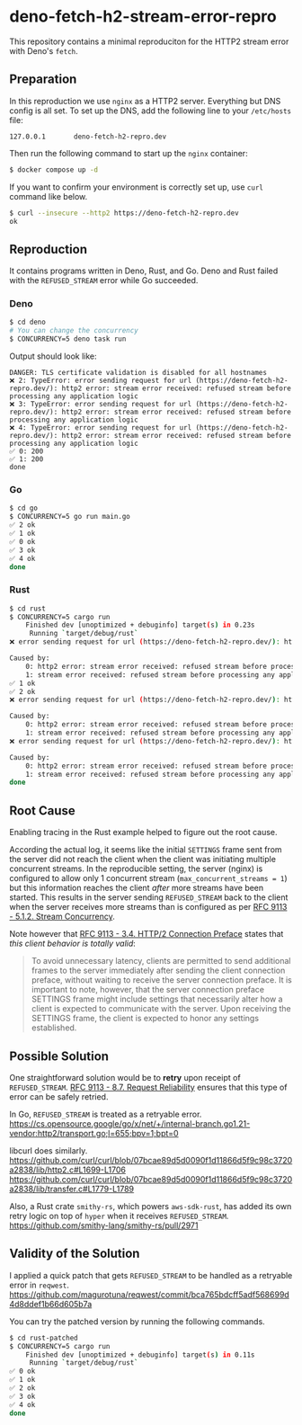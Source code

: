 # deno-fetch-h2-stream-error-repro

This repository contains a minimal reproduciton for the HTTP2 stream error with Deno's `fetch`.

## Preparation

In this reproduction we use `nginx` as a HTTP2 server. Everything but DNS config is all set. To set up the DNS, add the following line to your `/etc/hosts` file:

```
127.0.0.1       deno-fetch-h2-repro.dev
```

Then run the following command to start up the `nginx` container:

```sh
$ docker compose up -d
```

If you want to confirm your environment is correctly set up, use `curl` command like below.

```sh
$ curl --insecure --http2 https://deno-fetch-h2-repro.dev
ok
```

## Reproduction

It contains programs written in Deno, Rust, and Go. Deno and Rust failed with the `REFUSED_STREAM` error while Go succeeded.

### Deno

```sh
$ cd deno
# You can change the concurrency
$ CONCURRENCY=5 deno task run
```

Output should look like:

```
DANGER: TLS certificate validation is disabled for all hostnames
❌ 2: TypeError: error sending request for url (https://deno-fetch-h2-repro.dev/): http2 error: stream error received: refused stream before processing any application logic
❌ 3: TypeError: error sending request for url (https://deno-fetch-h2-repro.dev/): http2 error: stream error received: refused stream before processing any application logic
❌ 4: TypeError: error sending request for url (https://deno-fetch-h2-repro.dev/): http2 error: stream error received: refused stream before processing any application logic
✅ 0: 200
✅ 1: 200
done
```

### Go

```sh
$ cd go
$ CONCURRENCY=5 go run main.go
✅ 2 ok
✅ 1 ok
✅ 0 ok
✅ 3 ok
✅ 4 ok
done
```

### Rust

```sh
$ cd rust
$ CONCURRENCY=5 cargo run
    Finished dev [unoptimized + debuginfo] target(s) in 0.23s
     Running `target/debug/rust`
❌ error sending request for url (https://deno-fetch-h2-repro.dev/): http2 error: stream error received: refused stream before processing any application logic

Caused by:
    0: http2 error: stream error received: refused stream before processing any application logic
    1: stream error received: refused stream before processing any application logic
✅ 1 ok
✅ 2 ok
❌ error sending request for url (https://deno-fetch-h2-repro.dev/): http2 error: stream error received: refused stream before processing any application logic

Caused by:
    0: http2 error: stream error received: refused stream before processing any application logic
    1: stream error received: refused stream before processing any application logic
❌ error sending request for url (https://deno-fetch-h2-repro.dev/): http2 error: stream error received: refused stream before processing any application logic

Caused by:
    0: http2 error: stream error received: refused stream before processing any application logic
    1: stream error received: refused stream before processing any application logic
done
```

## Root Cause

Enabling tracing in the Rust example helped to figure out the root cause.

According the actual log, it seems like the initial `SETTINGS` frame sent from the server did not reach the client when the client was initiating multiple concurrent streams. In the reproducible setting, the server (nginx) is configured to allow only 1 concurrent stream (`max_concurrent_streams = 1`) but this information reaches the client _after_ more streams have been started. This results in the server sending `REFUSED_STREAM` back to the client when the server receives more streams than is configured as per [RFC 9113 - 5.1.2. Stream Concurrency](https://datatracker.ietf.org/doc/html/rfc9113#name-stream-concurrency).

Note however that [RFC 9113 - 3.4. HTTP/2 Connection Preface](https://datatracker.ietf.org/doc/html/rfc9113#name-http-2-connection-preface) states that _this client behavior is totally valid_:

> To avoid unnecessary latency, clients are permitted to send additional frames to the server immediately after sending the client connection preface, without waiting to receive the server connection preface. It is important to note, however, that the server connection preface SETTINGS frame might include settings that necessarily alter how a client is expected to communicate with the server. Upon receiving the SETTINGS frame, the client is expected to honor any settings established.

## Possible Solution

One straightforward solution would be to __retry__ upon receipt of `REFUSED_STREAM`. [RFC 9113 - 8.7. Request Reliability](https://datatracker.ietf.org/doc/html/rfc9113#section-8.7) ensures that this type of error can be safely retried.

In Go, `REFUSED_STREAM` is treated as a retryable error.
https://cs.opensource.google/go/x/net/+/internal-branch.go1.21-vendor:http2/transport.go;l=655;bpv=1;bpt=0

libcurl does similarly.
https://github.com/curl/curl/blob/07bcae89d5d0090f1d11866d5f9c98c3720a2838/lib/http2.c#L1699-L1706
https://github.com/curl/curl/blob/07bcae89d5d0090f1d11866d5f9c98c3720a2838/lib/transfer.c#L1779-L1789

Also, a Rust crate `smithy-rs`, which powers `aws-sdk-rust`, has added its own retry logic on top of `hyper` when it receives `REFUSED_STREAM`.
https://github.com/smithy-lang/smithy-rs/pull/2971

## Validity of the Solution

I applied a quick patch that gets `REFUSED_STREAM` to be handled as a retryable error in `reqwest`.
https://github.com/magurotuna/reqwest/commit/bca765bdcff5adf568699d4d8ddef1b66d605b7a

You can try the patched version by running the following commands.

```sh
$ cd rust-patched
$ CONCURRENCY=5 cargo run
    Finished dev [unoptimized + debuginfo] target(s) in 0.11s
     Running `target/debug/rust`
✅ 0 ok
✅ 1 ok
✅ 2 ok
✅ 3 ok
✅ 4 ok
done
```
